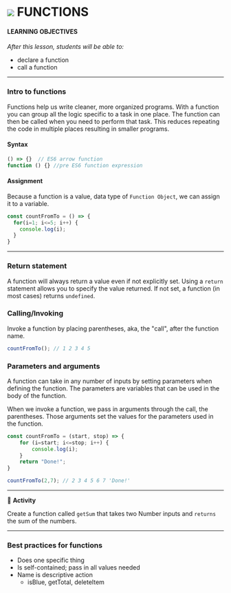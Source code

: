 # ![](https://ga-dash.s3.amazonaws.com/production/assets/logo-9f88ae6c9c3871690e33280fcf557f33.png) FUNCTIONS

#### LEARNING OBJECTIVES

*After this lesson, students will be able to:*
- declare a function
- call a function

---

### Intro to functions

Functions help us write cleaner, more organized programs. With a function you can group all the logic specific to a task in one place. The function can then be called when you need to perform that task. This reduces repeating the code in multiple places resulting in smaller programs.

#### Syntax

```javascript
() => {}  // ES6 arrow function
function () {} //pre ES6 function expression

```
#### Assignment

Because a function is a value, data type of `Function Object`, we can assign it to a variable.

```javascript
const countFromTo = () => {
  for(i=1; i<=5; i++) {
    console.log(i);
  }
}
```
---

### Return statement

A function will always return a value even if not explicitly set. Using a `return` statement allows you to specify the value returned. If not set, a function (in most cases) returns `undefined`.



### Calling/Invoking

Invoke a function by placing parentheses, aka, the "call", after the function name.

```javascript
countFromTo(); // 1 2 3 4 5
```

### Parameters and arguments

A function can take in any number of inputs by setting parameters when defining the function. The parameters are variables that can be used in the body of the function.

When we invoke a function, we pass in arguments through the call, the parentheses. Those arguments set the values for the parameters used in the function.

```javascript
const countFromTo = (start, stop) => {
	for (i=start; i<=stop; i++) {
		console.log(i);
	}
	return "Done!";
}

countFromTo(2,7); // 2 3 4 5 6 7 'Done!'
```
---

&#x1F535; **Activity**

Create a function called `getSum` that takes two Number inputs and `returns` the sum of the numbers.

---
### Best practices for functions

- Does one specific thing
- Is self-contained; pass in all values needed
- Name is descriptive action
  - isBlue, getTotal, deleteItem
